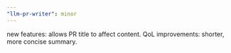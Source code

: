 ```yaml
---
"llm-pr-writer": minor
---
```


new features: allows PR title to affect content. 
QoL improvements: shorter, more concise summary.
